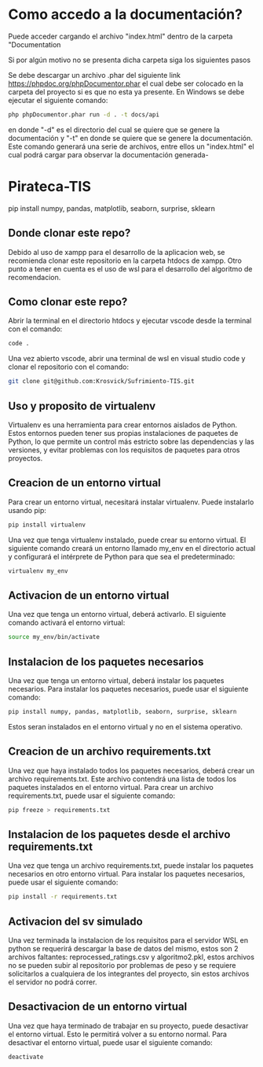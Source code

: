# Como accedo a la documentación?

Puede acceder cargando el archivo "index.html" dentro de la carpeta "Documentation

Si por algún motivo no se presenta dicha carpeta siga los siguientes pasos

Se debe descargar un archivo .phar del siguiente link https://phpdoc.org/phpDocumentor.phar el cual debe ser colocado en la carpeta del proyecto si es que no esta ya presente.
En Windows se debe ejecutar el siguiente comando:
```bash
php phpDocumentor.phar run -d . -t docs/api 
``` 
en donde "-d" es el directorio del cual se quiere que se genere la documentación y "-t" en donde se quiere que se genere la documentación.
Este comando generará una serie de archivos, entre ellos un "index.html" el cual podrá cargar para observar la documentación generada-

# Pirateca-TIS

pip install numpy, pandas, matplotlib, seaborn, surprise, sklearn

## Donde clonar este repo?
Debido al uso de xampp para el desarrollo de la aplicacion web, se recomienda clonar este repositorio en la carpeta htdocs de xampp. Otro punto a tener en cuenta es el uso de wsl para el desarrollo del algoritmo de recomendacion.

## Como clonar este repo?
Abrir la terminal en el directorio htdocs y ejecutar vscode desde la terminal con el comando:
```bash
code .
```
Una vez abierto vscode, abrir una terminal de wsl en visual studio code y clonar el repositorio con el comando:
```bash
git clone git@github.com:Krosvick/Sufrimiento-TIS.git
```


## Uso y proposito de virtualenv
Virtualenv es una herramienta para crear entornos aislados de Python. Estos entornos pueden tener sus propias instalaciones de paquetes de Python, lo que permite un control más estricto sobre las dependencias y las versiones, y evitar problemas con los requisitos de paquetes para otros proyectos.

## Creacion de un entorno virtual
Para crear un entorno virtual, necesitará instalar virtualenv. Puede instalarlo usando pip:

```bash
pip install virtualenv
```
Una vez que tenga virtualenv instalado, puede crear su entorno virtual. El siguiente comando creará un entorno llamado my_env en el directorio actual y configurará el intérprete de Python para que sea el predeterminado:

```bash
virtualenv my_env
```

## Activacion de un entorno virtual
Una vez que tenga un entorno virtual, deberá activarlo. El siguiente comando activará el entorno virtual:

```bash
source my_env/bin/activate
```

## Instalacion de los paquetes necesarios
Una vez que tenga un entorno virtual, deberá instalar los paquetes necesarios. Para instalar los paquetes necesarios, puede usar el siguiente comando:

```bash
pip install numpy, pandas, matplotlib, seaborn, surprise, sklearn
```

Estos seran instalados en el entorno virtual y no en el sistema operativo.

## Creacion de un archivo requirements.txt
Una vez que haya instalado todos los paquetes necesarios, deberá crear un archivo requirements.txt. Este archivo contendrá una lista de todos los paquetes instalados en el entorno virtual. Para crear un archivo requirements.txt, puede usar el siguiente comando:

```bash
pip freeze > requirements.txt
```
## Instalacion de los paquetes desde el archivo requirements.txt
Una vez que tenga un archivo requirements.txt, puede instalar los paquetes necesarios en otro entorno virtual. Para instalar los paquetes necesarios, puede usar el siguiente comando:

```bash
pip install -r requirements.txt
```

## Activacion del sv simulado
Una vez terminada la instalacion de los requisitos para el servidor WSL en python se requerirá descargar la base de datos del mismo, estos son 2 archivos faltantes: reprocessed_ratings.csv y algoritmo2.pkl, estos archivos no se pueden subir al repositorio por problemas de peso y se requiere solicitarlos a cualquiera de los integrantes del proyecto, sin estos archivos el servidor no podrá correr.


## Desactivacion de un entorno virtual
Una vez que haya terminado de trabajar en su proyecto, puede desactivar el entorno virtual. Esto le permitirá volver a su entorno normal. Para desactivar el entorno virtual, puede usar el siguiente comando:

```bash
deactivate
```

